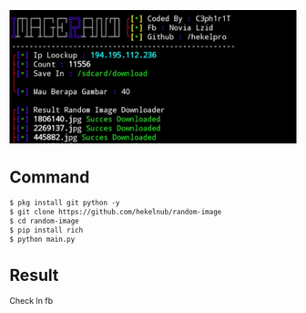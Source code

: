 ![image](https://github.com/hekelnub/random-image/blob/b04a4d3bae5a1e50d8543bdcd5b536e10a0146e8/20221216_203812.jpg)
# Command
```<?php
$ pkg install git python -y
$ git clone https://github.com/hekelnub/random-image
$ cd random-image
$ pip install rich
$ python main.py
```
# Result
Check In fb
